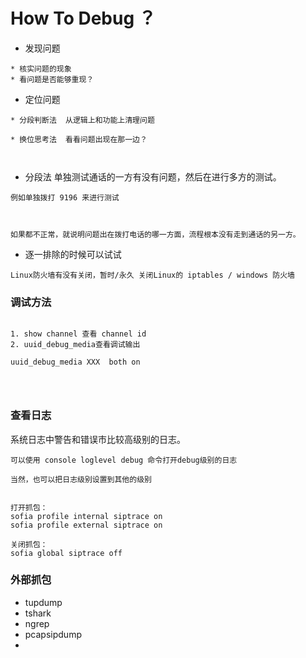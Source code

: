 # How To Debug ？



* 发现问题

~~~
* 核实问题的现象 
* 看问题是否能够重现？

~~~



* 定位问题

~~~
* 分段判断法  从逻辑上和功能上清理问题

* 换位思考法  看看问题出现在那一边？



~~~



*  分段法  单独测试通话的一方有没有问题，然后在进行多方的测试。

~~~
例如单独拨打 9196 来进行测试



如果都不正常，就说明问题出在拨打电话的哪一方面，流程根本没有走到通话的另一方。

~~~





* 逐一排除的时候可以试试

~~~
Linux防火墙有没有关闭，暂时/永久 关闭Linux的 iptables / windows 防火墙

~~~



### 调试方法

~~~

1. show channel 查看 channel id
2. uuid_debug_media查看调试输出

uuid_debug_media XXX  both on 




~~~







### 查看日志

系统日志中警告和错误市比较高级别的日志。



~~~
可以使用 console loglevel debug 命令打开debug级别的日志

当然，也可以把日志级别设置到其他的级别


~~~



~~~
打开抓包：
sofia profile internal siptrace on 
sofia profile external siptrace on 

关闭抓包：
sofia global siptrace off

~~~





### 外部抓包

* tupdump
* tshark
* ngrep
* pcapsipdump
* ​